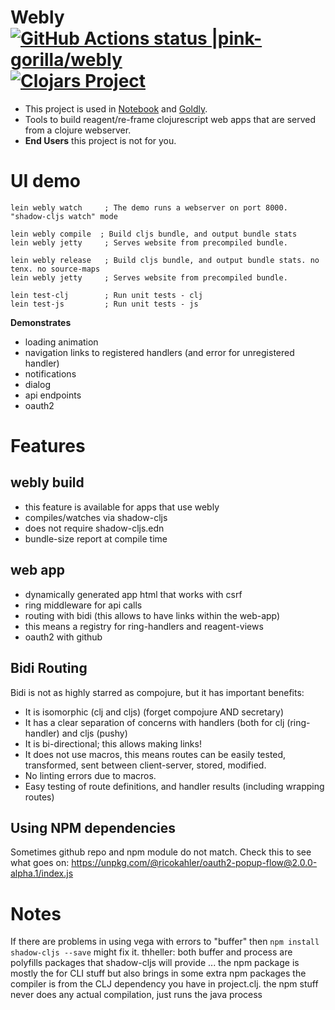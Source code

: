 # Webly [![GitHub Actions status |pink-gorilla/webly](https://github.com/pink-gorilla/webly/workflows/CI/badge.svg)](https://github.com/pink-gorilla/webly/actions?workflow=CI)[![Clojars Project](https://img.shields.io/clojars/v/org.pinkgorilla/webly.svg)](https://clojars.org/org.pinkgorilla/webly)

- This project is used in [Notebook](https://github.com/pink-gorilla/gorilla-notebook) and [Goldly](https://github.com/pink-gorilla/goldly).
- Tools to build reagent/re-frame clojurescript web apps that are served from a clojure webserver.
- **End Users** this project is not for you.

# UI demo

```
lein webly watch     ; The demo runs a webserver on port 8000. "shadow-cljs watch" mode
```

```
lein webly compile  ; Build cljs bundle, and output bundle stats
lein webly jetty     ; Serves website from precompiled bundle.
```

```
lein webly release   ; Build cljs bundle, and output bundle stats. no tenx. no source-maps
lein webly jetty     ; Serves website from precompiled bundle.
```

```
lein test-clj        ; Run unit tests - clj
lein test-js         ; Run unit tests - js

```

**Demonstrates**
- loading animation
- navigation links to registered handlers (and error for unregistered handler)
- notifications
- dialog
- api endpoints
- oauth2

# Features


## webly build 
  - this feature is available for apps that use webly
  - compiles/watches via shadow-cljs 
  - does not require shadow-cljs.edn
  - bundle-size report at compile time

## web app
- dynamically generated app html that works with csrf
- ring middleware for api calls
- routing with bidi (this allows to have links within the web-app)
- this means a registry for ring-handlers and reagent-views
- oauth2 with github

## Bidi Routing

Bidi is not as highly starred as compojure, but it has important benefits:
- It is isomorphic (clj and cljs) (forget compojure AND secretary) 
- It has a clear separation of concerns with handlers (both for 
  clj (ring-handler) and cljs (pushy)
- It is bi-directional; this allows making links! 
- It does not use macros, this means routes can be easily tested, transformed, sent between client-server, stored, modified. 
- No linting errors due to macros.
- Easy testing of route definitions, and handler results (including wrapping routes)

## Using NPM dependencies

Sometimes github repo and npm module do not match. 
Check this to see what goes on:  https://unpkg.com/@ricokahler/oauth2-popup-flow@2.0.0-alpha.1/index.js


# Notes

If there are problems in using vega with errors to "buffer" then `npm install shadow-cljs --save` might fix it. thheller: both buffer and process are polyfills packages that shadow-cljs will provide ... the npm package is mostly the for CLI stuff but also brings in some extra npm packages
the compiler is from the CLJ dependency you have in project.clj.
the npm stuff never does any actual compilation, just runs the java process
